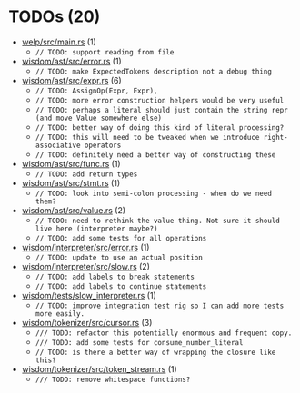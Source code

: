 # TODOs (20)
 * [welp/src/main.rs](welp/src/main.rs) (1)
   * `// TODO: support reading from file`
 * [wisdom/ast/src/error.rs](wisdom/ast/src/error.rs) (1)
   * `// TODO: make ExpectedTokens description not a debug thing`
 * [wisdom/ast/src/expr.rs](wisdom/ast/src/expr.rs) (6)
   * `// TODO: AssignOp(Expr, Expr),`
   * `// TODO: more error construction helpers would be very useful`
   * `// TODO: perhaps a literal should just contain the string repr (and move Value somewhere else)`
   * `// TODO: better way of doing this kind of literal processing?`
   * `// TODO: this will need to be tweaked when we introduce right-associative operators`
   * `// TODO: definitely need a better way of constructing these`
 * [wisdom/ast/src/func.rs](wisdom/ast/src/func.rs) (1)
   * `// TODO: add return types`
 * [wisdom/ast/src/stmt.rs](wisdom/ast/src/stmt.rs) (1)
   * `// TODO: look into semi-colon processing - when do we need them?`
 * [wisdom/ast/src/value.rs](wisdom/ast/src/value.rs) (2)
   * `// TODO: need to rethink the value thing. Not sure it should live here (interpreter maybe?)`
   * `// TODO: add some tests for all operations`
 * [wisdom/interpreter/src/error.rs](wisdom/interpreter/src/error.rs) (1)
   * `// TODO: update to use an actual position`
 * [wisdom/interpreter/src/slow.rs](wisdom/interpreter/src/slow.rs) (2)
   * `// TODO: add labels to break statements`
   * `// TODO: add labels to continue statements`
 * [wisdom/tests/slow_interpreter.rs](wisdom/tests/slow_interpreter.rs) (1)
   * `// TODO: improve integration test rig so I can add more tests more easily.`
 * [wisdom/tokenizer/src/cursor.rs](wisdom/tokenizer/src/cursor.rs) (3)
   * `/// TODO: refactor this potentially enormous and frequent copy.`
   * `/// TODO: add some tests for consume_number_literal`
   * `// TODO: is there a better way of wrapping the closure like this?`
 * [wisdom/tokenizer/src/token_stream.rs](wisdom/tokenizer/src/token_stream.rs) (1)
   * `/// TODO: remove whitespace functions?`
